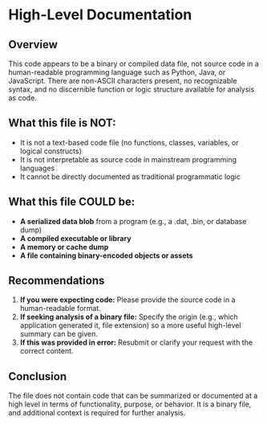 # High-Level Documentation

## Overview

This code appears to be a binary or compiled data file, not source code in a human-readable programming language such as Python, Java, or JavaScript. There are non-ASCII characters present, no recognizable syntax, and no discernible function or logic structure available for analysis as code.

## What this file is NOT:
- It is not a text-based code file (no functions, classes, variables, or logical constructs)
- It is not interpretable as source code in mainstream programming languages
- It cannot be directly documented as traditional programmatic logic

## What this file COULD be:
- **A serialized data blob** from a program (e.g., a .dat, .bin, or database dump)
- **A compiled executable or library**
- **A memory or cache dump**
- **A file containing binary-encoded objects or assets**

## Recommendations

1. **If you were expecting code:** Please provide the source code in a human-readable format.
2. **If seeking analysis of a binary file:** Specify the origin (e.g., which application generated it, file extension) so a more useful high-level summary can be given.
3. **If this was provided in error:** Resubmit or clarify your request with the correct content.

## Conclusion

The file does not contain code that can be summarized or documented at a high level in terms of functionality, purpose, or behavior. It is a binary file, and additional context is required for further analysis.